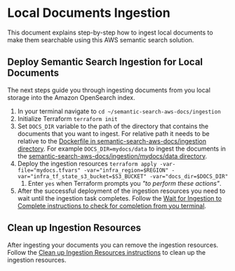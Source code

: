 # Local Documents Ingestion
This document explains step-by-step how to ingest local documents to make them searchable using this AWS semantic search solution.

## Deploy Semantic Search Ingestion for Local Documents
The next steps guide you through ingesting documents from you local storage into the Amazon OpenSearch index. 
1. In your terminal navigate to `cd ~/semantic-search-aws-docs/ingestion`
2. Initialize Terraform `terraform init`
2. Set `DOCS_DIR` variable to the path of the directory that contains the documents that you want to ingest. For relative path it needs to be relative to the [Dockerfile in semantic-search-aws-docs/ingestion directory](./ingestion/Dockerfile). For example `DOCS_DIR=mydocs/data` to ingest the documents in the [semantic-search-aws-docs/ingestion/mydocs/data directory](./ingestion/mydocs/data/).
3. Deploy the ingestion resources `terraform apply -var-file="mydocs.tfvars" -var="infra_region=$REGION" -var="infra_tf_state_s3_bucket=$S3_BUCKET" -var="docs_dir=$DOCS_DIR"`
    1. Enter `yes` when Terraform prompts you _"to perform these actions"_. 
4. After the successful deployment of the ingestion resources you need to wait until the ingestion task completes. Follow the [Wait for Ingestion to Complete instructions to check for completion from you terminal](ingest-wait-for-completion.md).

## Clean up Ingestion Resources
After ingesting your documents you can remove the ingestion resources. Follow the [Clean up Ingestion Resources instructions](./clean-up-ingestion-resources.md) to clean up the ingestion resources.